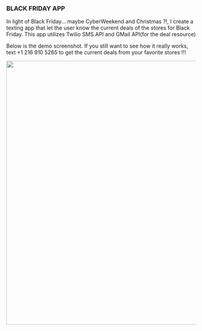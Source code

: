 <h3>BLACK FRIDAY APP</h3>
<p>In light of Black Friday... maybe CyberWeekend and Christmas ?!, I create a texting app that let the user know the current deals of the stores for Black Friday. This app utilizes Twilio SMS API and GMail API(for the deal resource)</p>
<p>Below is the demo screenshot. If you still want to see how it really works, text +1 216 910 5265 to get the current deals from your favorite stores !!!</p>
<img src="https://i.imgur.com/5GbaU4H.png" width="700px" />
